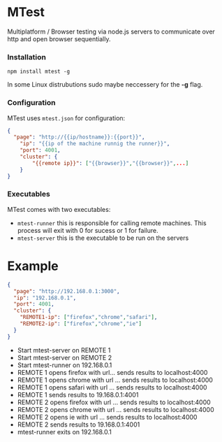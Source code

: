 MTest
=====

Multiplatform / Browser testing via node.js servers to communicate over http and open browser sequentially.

### Installation

```npm install mtest -g```

In some Linux distrubutions sudo maybe neccessery for the **-g** flag.

### Configuration
MTest uses `mtest.json` for configuration:

```json
{
  "page": "http://{{ip/hostname}}:{{port}}",
	"ip": "{{ip of the machine runnig the runner}}",
	"port": 4001,
	"cluster": {
		"{{remote ip}}": ["{{browser}}","{{browser}}",...]
	}
}
```

### Executables
MTest comes with two executables:
  * `mtest-runner` this is responsible for calling remote machines. This process will exit with 0 for sucess or 1 for failure.
  * `mtest-server` this is the executable to be run on the servers

# Example
```json
{
  "page": "http://192.168.0.1:3000",
  "ip": "192.168.0.1",
  "port": 4001,
  "cluster": {
    "REMOTE1-ip": ["firefox","chrome","safari"],
    "REMOTE2-ip": ["firefox","chrome","ie"]
  }
}
```
  * Start mtest-server on REMOTE 1
  * Start mtest-server on REMOTE 2
  * Start mtest-runner on 192.168.0.1
  * REMOTE 1 opens firefox with url... sends results to localhost:4000
  * REMOTE 1 opens chrome with url ... sends results to localhost:4000
  * REMOTE 1 opens safari with url ... sends results to localhost:4000
  * REMOTE 1 sends results to 19.168.0.1:4001
  * REMOTE 2 opens firefox with url ... sends results to localhost:4000
  * REMOTE 2 opens chrome with url ... sends results to localhost:4000
  * REMOTE 2 opens ie with url ... sends results to localhost:4000
  * REMOTE 2 sends results to 19.168.0.1:4001
  * mtest-runner exits on 192.168.0.1
